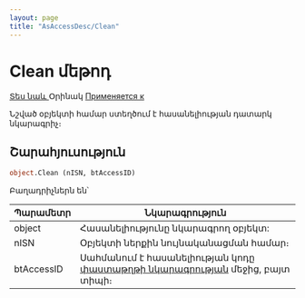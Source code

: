 ```yaml
---
layout: page
title: "AsAccessDesc/Clean"
---
```


# Clean մեթոդ

[Տես նաև ](../AsAccessDesc.md) Օրինակ [Применяется к](../AsAccessDesc.md)

Նշված օբյեկտի համար ստեղծում է հասանելիության դատարկ նկարագրիչ։

## Շարահյուսություն

```vb
object.Clean (nISN, btAccessID)
```

Բաղադրիչներն են՝

| Պարամետր | Նկարագրություն |
|--|--|
| object | Հասանելիությունը նկարագրող օբյեկտ: |
| nISN | Օբյեկտի ներքին նույնականացման համար։ |
| btAccessID | Սահմանում է հասանելիության կոդը [փաստաթղթի նկարագրության](../../Defs/doc.md) մեջից, բայտ տիպի։ |
